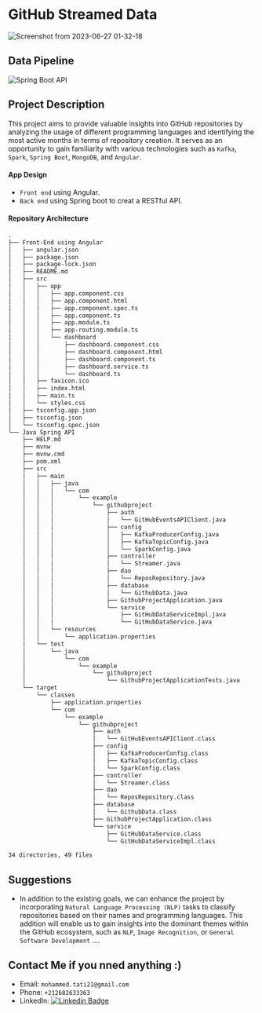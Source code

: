 # GitHub Streamed Data
![Screenshot from 2023-06-27 01-32-18](https://github.com/tati2002med/GitHub-Streamed-Data/assets/95311883/8e41fb96-a4dc-402d-aa78-3b2eae23adbb)
## Data Pipeline
![Spring Boot API](https://github.com/tati2002med/GitHub-Streamed-Data/assets/95311883/9d3c29ab-5aed-4a3a-b3a2-488d99e3acca)
## Project Description
This project aims to provide valuable insights into GitHub repositories by analyzing the usage of different programming languages and identifying the most active months in terms of repository creation. It serves as an opportunity to gain familiarity with various technologies such as `Kafka`, `Spark`, `Spring Boot`, `MongoDB`, and `Angular`.
#### App Design
- `Front end` using Angular.
- `Back end` using Spring boot to creat a RESTful API.
#### Repository Architecture
```bash
.
├── Front-End using Angular
│   ├── angular.json
│   ├── package.json
│   ├── package-lock.json
│   ├── README.md
│   ├── src
│   │   ├── app
│   │   │   ├── app.component.css
│   │   │   ├── app.component.html
│   │   │   ├── app.component.spec.ts
│   │   │   ├── app.component.ts
│   │   │   ├── app.module.ts
│   │   │   ├── app-routing.module.ts
│   │   │   └── dashboard
│   │   │       ├── dashboard.component.css
│   │   │       ├── dashboard.component.html
│   │   │       ├── dashboard.component.ts
│   │   │       ├── dashboard.service.ts
│   │   │       └── dashboard.ts
│   │   ├── favicon.ico
│   │   ├── index.html
│   │   ├── main.ts
│   │   └── styles.css
│   ├── tsconfig.app.json
│   ├── tsconfig.json
│   └── tsconfig.spec.json
└── Java Spring API
    ├── HELP.md
    ├── mvnw
    ├── mvnw.cmd
    ├── pom.xml
    ├── src
    │   ├── main
    │   │   ├── java
    │   │   │   └── com
    │   │   │       └── example
    │   │   │           └── githubproject
    │   │   │               ├── auth
    │   │   │               │   └── GitHubEventsAPIClient.java
    │   │   │               ├── config
    │   │   │               │   ├── KafkaProducerConfig.java
    │   │   │               │   ├── KafkaTopicConfig.java
    │   │   │               │   └── SparkConfig.java
    │   │   │               ├── controller
    │   │   │               │   └── Streamer.java
    │   │   │               ├── dao
    │   │   │               │   └── ReposRepository.java
    │   │   │               ├── database
    │   │   │               │   └── GithubData.java
    │   │   │               ├── GithubProjectApplication.java
    │   │   │               └── service
    │   │   │                   ├── GitHubDataServiceImpl.java
    │   │   │                   └── GitHubDataService.java
    │   │   └── resources
    │   │       └── application.properties
    │   └── test
    │       └── java
    │           └── com
    │               └── example
    │                   └── githubproject
    │                       └── GithubProjectApplicationTests.java
    └── target
        └── classes
            ├── application.properties
            └── com
                └── example
                    └── githubproject
                        ├── auth
                        │   └── GitHubEventsAPIClient.class
                        ├── config
                        │   ├── KafkaProducerConfig.class
                        │   ├── KafkaTopicConfig.class
                        │   └── SparkConfig.class
                        ├── controller
                        │   └── Streamer.class
                        ├── dao
                        │   └── ReposRepository.class
                        ├── database
                        │   └── GithubData.class
                        ├── GithubProjectApplication.class
                        └── service
                            ├── GitHubDataService.class
                            └── GitHubDataServiceImpl.class

34 directories, 49 files
```
## Suggestions
- In addition to the existing goals, we can enhance the project by incorporating `Natural Language Processing (NLP)` tasks to classify repositories based on their names and programming languages. This addition will enable us to gain insights into the dominant themes within the GitHub ecosystem, such as `NLP`, `Image Recognition`, or `General Software Development` ....  

## Contact Me if you nned anything :)
- Email: `mohammed.tati21@gmail.com`
- Phone: `+212682633363`
- LinkedIn: <a href="https://www.linkedin.com/in/mohammed-tati-2b3665222/">
<img src="https://camo.githubusercontent.com/fecb06c5b51c0c605a7db2b5e549d180fa3fb38e87a0d6011c3c9c830a2c68b7/68747470733a2f2f696d672e736869656c64732e696f2f62616467652f4c696e6b6564496e2d626c75653f7374796c653d666c6174266c6f676f3d4c696e6b6564696e266c6f676f436f6c6f723d7768697465" alt="Linkedin Badge" data-canonical-src="https://img.shields.io/badge/LinkedIn-blue?style=flat&logo=Linkedin&logoColor=white" style="max-width: 100%; mergin-top:15px"></a>
